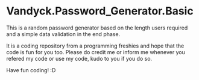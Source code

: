 # Vandyck.Password_Generator.Basic
This is a random password generator based on the length users required and a simple data validation in the end phase.

It is a coding repository from a programming freshies and hope that the code is fun for you too. Please do credit me or inform me whenever you refered my code or use my code, kudo to you if you do so.

Have fun coding! :D
